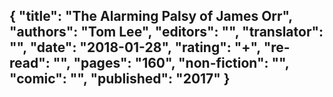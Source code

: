 {
 "title": "The Alarming Palsy of James Orr",
 "authors": "Tom Lee",
 "editors": "",
 "translator": "",
 "date": "2018-01-28",
 "rating": "+",
 "re-read": "",
 "pages": "160",
 "non-fiction": "",
 "comic": "",
 "published": "2017"
}
---

